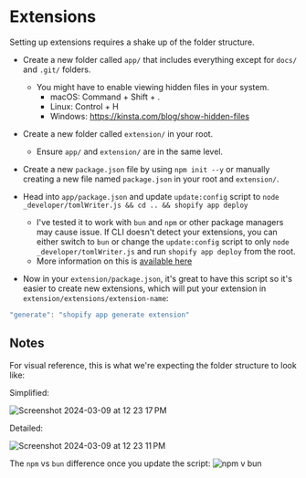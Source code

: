 # Extensions

Setting up extensions requires a shake up of the folder structure.

- Create a new folder called `app/` that includes everything except for `docs/` and `.git/` folders.

  - You might have to enable viewing hidden files in your system.
    - macOS: Command + Shift + .
    - Linux: Control + H
    - Windows: https://kinsta.com/blog/show-hidden-files

- Create a new folder called `extension/` in your root.

  - Ensure `app/` and `extension/` are in the same level.

- Create a new `package.json` file by using `npm init --y` or manually creating a new file named `package.json` in your root and `extension/`.

- Head into `app/package.json` and update `update:config` script to `node _developer/tomlWriter.js && cd .. && shopify app deploy`

  - I've tested it to work with `bun` and `npm` or other package managers may cause issue. If CLI doesn't detect your extensions, you can either switch to `bun` or change the `update:config` script to only `node _developer/tomlWriter.js` and run `shopify app deploy` from the root.
  - More information on this is [available here](https://github.com/kinngh/lila-boutique-demo/discussions/53)

- Now in your `extension/package.json`, it's great to have this script so it's easier to create new extensions, which will put your extension in `extension/extensions/extension-name`:

```javascript
"generate": "shopify app generate extension"
```

## Notes

For visual reference, this is what we're expecting the folder structure to look like:

Simplified:

![Screenshot 2024-03-09 at 12 23 17 PM](https://github.com/kinngh/lila-boutique-demo/assets/773555/462479bd-360f-49cb-aed7-b8b1c85ab5a1)

Detailed:

![Screenshot 2024-03-09 at 12 23 11 PM](https://github.com/kinngh/lila-boutique-demo/assets/773555/2af3463f-fe9f-4c88-841c-9f15bbf72474)

The `npm` vs `bun` difference once you update the script:
![npm v bun](https://github.com/kinngh/lila-boutique-demo/assets/773555/8781d757-92b3-4f26-9aff-79b200920365)
